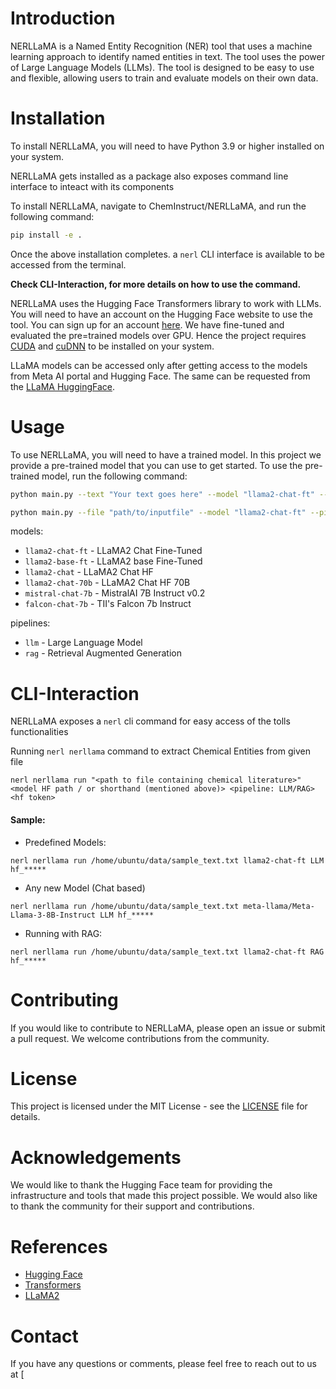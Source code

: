 # Introduction
NERLLaMA is a Named Entity Recognition (NER) tool that uses a machine learning approach to identify named entities in text. The tool uses the power of Large Language Models (LLMs). The tool is designed to be easy to use and flexible, allowing users to train and evaluate models on their own data.

# Installation
To install NERLLaMA, you will need to have Python 3.9 or higher installed on your system.

NERLLaMA gets installed as a package also exposes command line interface to inteact with its components

To install NERLLaMA, navigate to ChemInstruct/NERLLaMA, and run the following command:

```bash
pip install -e .
```

Once the above installation completes. a `nerl` CLI interface is available to be accessed from the terminal.

**Check CLI-Interaction, for more details on how to use the command.**

NERLLaMA uses the Hugging Face Transformers library to work with LLMs. You will need to have an account on the Hugging Face website to use the tool. You can sign up for an account [here](https://huggingface.co/join).
We have fine-tuned and evaluated the pre=trained models over GPU. Hence the project requires [CUDA](https://developer.nvidia.com/cuda-downloads) and [cuDNN](https://developer.nvidia.com/rdp/cudnn-download) to be installed on your system.

LLaMA models can be accessed only after getting access to the models from Meta AI portal and Hugging Face.
The same can be requested from the [LLaMA HuggingFace](https://huggingface.co/meta-llama/Llama-2-7b).

# Usage
To use NERLLaMA, you will need to have a trained model. In this project we provide a pre-trained model that you can use to get started. To use the pre-trained model, run the following command:

```bash
python main.py --text "Your text goes here" --model "llama2-chat-ft" --pipeline "llm" --auth_token "<your huggingface auth token>"
```

```bash
python main.py --file "path/to/inputfile" --model "llama2-chat-ft" --pipeline "llm" --auth_token "<your huggingface auth token>"
```

models:
- `llama2-chat-ft` - LLaMA2 Chat Fine-Tuned
- `llama2-base-ft` - LLaMA2 base Fine-Tuned
- `llama2-chat` - LLaMA2 Chat HF
- `llama2-chat-70b` - LLaMA2 Chat HF 70B
- `mistral-chat-7b` - MistralAI 7B Instruct v0.2
- `falcon-chat-7b` - TII's Falcon 7b Instruct

pipelines:
- `llm` - Large Language Model
- `rag` - Retrieval Augmented Generation


# CLI-Interaction

NERLLaMA exposes a `nerl` cli command for easy access of the tolls functionalities

Running `nerl nerllama` command to extract Chemical Entities from given file

```
nerl nerllama run "<path to file containing chemical literature>" <model HF path / or shorthand (mentioned above)> <pipeline: LLM/RAG> <hf token>
```

#### Sample:

* Predefined Models:
```
nerl nerllama run /home/ubuntu/data/sample_text.txt llama2-chat-ft LLM hf_*****
```

* Any new Model (Chat based)
```
nerl nerllama run /home/ubuntu/data/sample_text.txt meta-llama/Meta-Llama-3-8B-Instruct LLM hf_*****
```

* Running with RAG:
```
nerl nerllama run /home/ubuntu/data/sample_text.txt llama2-chat-ft RAG hf_*****
```


# Contributing
If you would like to contribute to NERLLaMA, please open an issue or submit a pull request. We welcome contributions from the community.

# License
This project is licensed under the MIT License - see the [LICENSE](LICENSE.md) file for details.

# Acknowledgements
We would like to thank the Hugging Face team for providing the infrastructure and tools that made this project possible. We would also like to thank the community for their support and contributions.

# References
- [Hugging Face](https://huggingface.co/)
- [Transformers](https://huggingface.co/docs/transformers/en/index.html)
- [LLaMA2](https://huggingface.co/meta-llama/Llama-2-7b)

# Contact
If you have any questions or comments, please feel free to reach out to us at [

